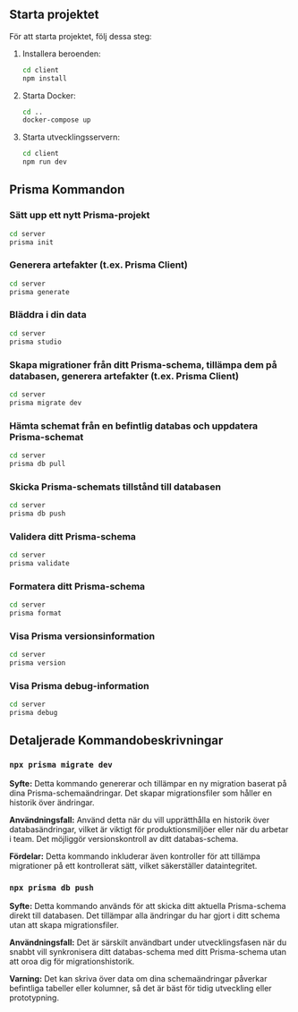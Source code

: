 ## Starta projektet

För att starta projektet, följ dessa steg:

1. Installera beroenden:
    ```sh
    cd client
    npm install
    ```

2. Starta Docker:
    ```sh
    cd ..
    docker-compose up
    ```

3. Starta utvecklingsservern:
    ```sh
    cd client
    npm run dev
    ```

## Prisma Kommandon

### Sätt upp ett nytt Prisma-projekt

```sh
cd server
prisma init
```

### Generera artefakter (t.ex. Prisma Client)

```sh
cd server
prisma generate
```

### Bläddra i din data

```sh
cd server
prisma studio
```

### Skapa migrationer från ditt Prisma-schema, tillämpa dem på databasen, generera artefakter (t.ex. Prisma Client)

```sh
cd server
prisma migrate dev
```

### Hämta schemat från en befintlig databas och uppdatera Prisma-schemat

```sh
cd server
prisma db pull
```

### Skicka Prisma-schemats tillstånd till databasen

```sh
cd server
prisma db push
```

### Validera ditt Prisma-schema

```sh
cd server
prisma validate
```

### Formatera ditt Prisma-schema

```sh
cd server
prisma format
```

### Visa Prisma versionsinformation

```sh
cd server
prisma version
```

### Visa Prisma debug-information

```sh
cd server
prisma debug
```

## Detaljerade Kommandobeskrivningar

### `npx prisma migrate dev`

**Syfte:** Detta kommando genererar och tillämpar en ny migration baserat på dina Prisma-schemaändringar. Det skapar migrationsfiler som håller en historik över ändringar.

**Användningsfall:** Använd detta när du vill upprätthålla en historik över databasändringar, vilket är viktigt för produktionsmiljöer eller när du arbetar i team. Det möjliggör versionskontroll av ditt databas-schema.

**Fördelar:** Detta kommando inkluderar även kontroller för att tillämpa migrationer på ett kontrollerat sätt, vilket säkerställer dataintegritet.

### `npx prisma db push`

**Syfte:** Detta kommando används för att skicka ditt aktuella Prisma-schema direkt till databasen. Det tillämpar alla ändringar du har gjort i ditt schema utan att skapa migrationsfiler.

**Användningsfall:** Det är särskilt användbart under utvecklingsfasen när du snabbt vill synkronisera ditt databas-schema med ditt Prisma-schema utan att oroa dig för migrationshistorik.

**Varning:** Det kan skriva över data om dina schemaändringar påverkar befintliga tabeller eller kolumner, så det är bäst för tidig utveckling eller prototypning.